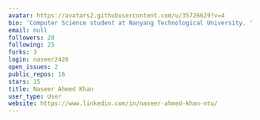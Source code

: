 ```yaml
---
avatar: https://avatars2.githubusercontent.com/u/35726629?v=4
bio: 'Computer Science student at Nanyang Technological University. '
email: null
followers: 28
following: 25
forks: 3
login: naseer2426
open_issues: 2
public_repos: 16
stars: 15
title: Naseer Ahmed Khan
user_type: User
website: https://www.linkedin.com/in/naseer-ahmed-khan-ntu/
---
```

